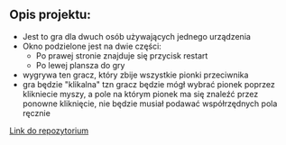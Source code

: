 ## Opis projektu:

- Jest to gra dla dwuch osób używających jednego urządzenia
- Okno podzielone jest na dwie części:
    - Po prawej stronie znajduje się przycisk restart
    - Po lewej plansza do gry
- wygrywa ten gracz, który zbije wszystkie pionki przeciwnika
- gra będzie "klikalna" tzn gracz będzie mógł wybrać pionek poprzez klikniecie myszy, a pole na którym pionek ma się znaleźć przez ponowne kliknięcie, nie będzie musiał podawać współrzędnych pola ręcznie

[Link do repozytorium](https://github.com/SekebuNaku/Warcaby.git)
